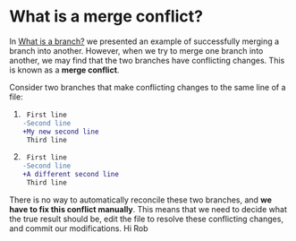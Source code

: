 # What is a merge conflict?

In [What is a branch?](what-is-a-branch.md) we presented an example of successfully merging a branch into another.
However, when we try to merge one branch into another, we may find that the two branches have conflicting changes.
This is known as a **merge conflict**.

Consider two branches that make conflicting changes to the same line of a file:

1. ```diff
    First line
   -Second line
   +My new second line
    Third line
   ```

2. ```diff
    First line
   -Second line
   +A different second line
    Third line
   ```

There is no way to automatically reconcile these two branches, and **we have to fix this conflict manually**.
This means that we need to decide what the true result should be, edit the file to resolve these conflicting changes, and commit our modifications.
Hi Rob
